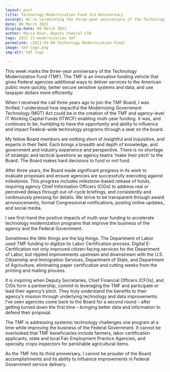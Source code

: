 ```yaml
---
layout: post
title: Technology Modernization Fund 3rd Anniversary
excerpt: We're celebrating the three-year anniversary of the Technology Modernization Fund (TMF), a funding vehicle that gives Federal agencies additional ways to deliver services to the public, better secure sensitive systems and data, and use taxpayer dollars more efficiently.
date: 08 March 2021
display-date: 08 March 2021
author: Maria Roat, Deputy Federal CIO
tags: 2021 it-modernization tmf
permalink: /2021-03-08-Technology-Modernization-Fund/
image: tmf-logo.png
img-alt: tmf logo

---
```


This week marks the three-year anniversary of the Technology Modernization Fund (TMF).  The TMF is an innovative funding vehicle that gives Federal agencies additional ways to deliver services to the American public more quickly, better secure sensitive systems and data, and use taxpayer dollars more efficiently.  

When I received the call three years ago to join the TMF Board, I was thrilled.  I understood how impactful the Modernizing Government Technology (MGT) Act could be in the creation of the TMF and agency-level IT Working Capital Funds (ITWCF) enabling multi-year funding.   It was, and continues to be, humbling to have the opportunity and ability to influence and impact Federal-wide technology programs through a seat on the board. 

My fellow Board members are nothing short of insightful and inquisitive, and experts in their field.  Each brings a breadth and depth of knowledge, and government and industry experience and perspective.  There is no shortage of strategic and tactical questions as agency teams ‘make their pitch’ to the Board.  The Board makes hard decisions to fund or not fund.  

After three years, the Board made significant progress in its work to evaluate proposals and ensure agencies are successfully executing against milestones.  This progress includes milestone-based release of funds, requiring agency Chief Information Officers (CIOs) to address real or perceived delays through out-of-cycle briefings, and consistently and continuously pressing for details.  We strive to be transparent through award announcements, formal Congressional notifications, posting online updates, and social media.  

I see first-hand the positive impacts of multi-year funding to accelerate technology modernization programs that improve the business of the agency and the Federal Government.   

Sometimes the little things are the big things.  The Department of Labor used TMF funding to digitize its Labor Certification process.  Digital E-Certification not only improved citizen-facing services for the Department of Labor, but rippled improvements upstream and downstream with the U.S. Citizenship and Immigration Services, Department of State, and Department of Agriculture, eliminating paper certification and cutting weeks from the printing and mailing process.

It is inspiring when Deputy Secretaries, Chief Financial Officers (CFOs), and CIOs form a partnership, commit to leveraging the TMF and participate or lead their agency’s pitch.  They truly understand the benefits to their agency’s mission through underlying technology and data improvements.  I’ve seen agencies come back to the Board for a second round – after getting turned down the first time – bringing better data and information to defend their proposal.  

The TMF is addressing systemic technology challenges one program at a time while improving the business of the Federal Government.  It cannot be overlooked that TMF beneficiaries include farmers, labor certification applicants, state and local Fair Employment Practice Agencies, and specialty crops inspectors for perishable agricultural items.   

As the TMF hits its third anniversary, I cannot be prouder of the Board accomplishments and its ability to influence improvements in Federal Government service delivery.  
